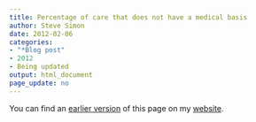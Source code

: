 ```yaml
---
title: Percentage of care that does not have a medical basis
author: Steve Simon
date: 2012-02-06
categories:
- "*Blog post"
- 2012
- Being updated
output: html_document
page_update: no
---
```


You can find an [earlier version][sim1] of this page on my [website][sim2].

[sim1]: http://www.pmean.com/12/percentage.html
[sim2]: http://www.pmean.com
